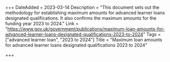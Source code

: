 +++
DateAdded = 2023-03-14
Description = "This document sets out the methodology for establishing maximum amounts for advanced learner loans designated qualifications. It also confirms the maximum amounts for the funding year 2023 to 2024."
Link = "https://www.gov.uk/government/publications/maximum-loan-amounts-for-advanced-learner-loans-designated-qualifications-2023-to-2024"
Tags = ["advanced learner loan", "2023 to 2024"]
Title = "Maximum loan amounts for advanced learner loans designated qualifications 2023 to 2024"

+++
